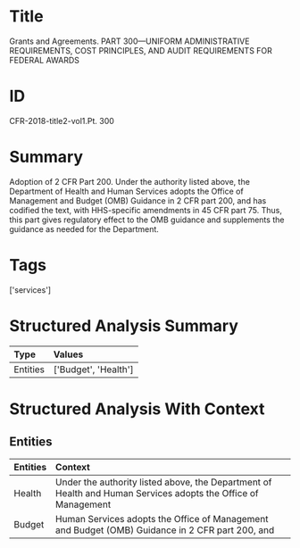 # Title

 Grants and Agreements. PART 300—UNIFORM ADMINISTRATIVE REQUIREMENTS, COST PRINCIPLES, AND AUDIT REQUIREMENTS FOR FEDERAL AWARDS


# ID

 CFR-2018-title2-vol1.Pt. 300


# Summary

Adoption of 2 CFR Part 200.
Under the authority listed above, the Department of Health and Human Services adopts the Office of Management and Budget (OMB) Guidance in 2 CFR part 200, and has codified the text, with HHS-specific amendments in 45 CFR part 75.
Thus, this part gives regulatory effect to the OMB guidance and supplements the guidance as needed for the Department.


# Tags

['services']


# Structured Analysis Summary

| Type     | Values               |
|:---------|:---------------------|
| Entities | ['Budget', 'Health'] |


# Structured Analysis With Context

 


## Entities

| Entities   | Context                                                                                                        |
|:-----------|:---------------------------------------------------------------------------------------------------------------|
| Health     | Under the authority listed above, the Department of  Health and Human Services adopts the Office of Management |
| Budget     | Human Services adopts the Office of Management and Budget (OMB) Guidance in 2 CFR part 200, and                |


